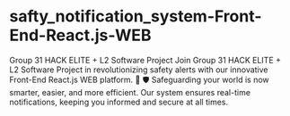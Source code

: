 # safty_notification_system-Front-End-React.js-WEB
Group 31 HACK ELITE + L2 Software Project
Join Group 31 HACK ELITE + L2 Software Project in revolutionizing safety alerts with our innovative Front-End React.js WEB platform. 🚀
🛡️ Safeguarding your world is now smarter, easier, and more efficient. Our system ensures real-time notifications, keeping you informed and secure at all times.

